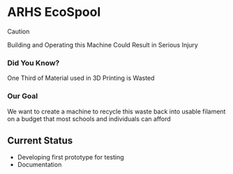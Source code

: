 # ARHS EcoSpool

 >[!CAUTION]
 >Building and Operating this Machine Could Result in Serious Injury

### __Did You Know?__
One Third of Material used in 3D Printing is Wasted

### __Our Goal__
We want to create a machine to recycle this waste back into usable filament on a budget that most schools and individuals can afford

## Current Status
- Developing first prototype for testing
- Documentation
